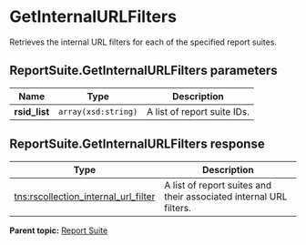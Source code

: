 # GetInternalURLFilters

Retrieves the internal URL filters for each of the specified report suites.

## ReportSuite.GetInternalURLFilters parameters

|Name|Type|Description|
|----|----|-----------|
|**rsid\_list** |`array(xsd:string)` |A list of report suite IDs.|

## ReportSuite.GetInternalURLFilters response

|Type|Description|
|----|-----------|
|[tns:rscollection\_internal\_url\_filter](../../data_types/r_rscollection_internal_url_filter.md#) |A list of report suites and their associated internal URL filters.|

**Parent topic:** [Report Suite](../../methods/report_suite/c_api_admin_methods_repsuite.md)

